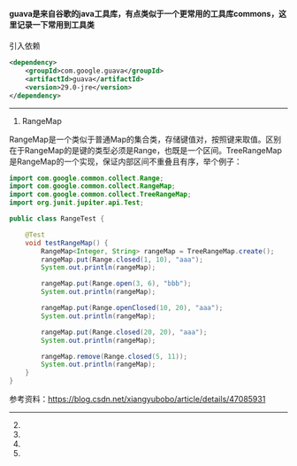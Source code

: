 #### guava是来自谷歌的java工具库，有点类似于一个更常用的工具库commons，这里记录一下常用到工具类

引入依赖
```xml
<dependency>
    <groupId>com.google.guava</groupId>
    <artifactId>guava</artifactId>
    <version>29.0-jre</version>
</dependency>

```

---

1. RangeMap

RangeMap是一个类似于普通Map的集合类，存储键值对，按照键来取值。区别在于RangeMap的是键的类型必须是Range，也既是一个区间。TreeRangeMap是RangeMap的一个实现，保证内部区间不重叠且有序，举个例子：
```java
import com.google.common.collect.Range;
import com.google.common.collect.RangeMap;
import com.google.common.collect.TreeRangeMap;
import org.junit.jupiter.api.Test;

public class RangeTest {

    @Test
    void testRangeMap() {
        RangeMap<Integer, String> rangeMap = TreeRangeMap.create();
        rangeMap.put(Range.closed(1, 10), "aaa");
        System.out.println(rangeMap);

        rangeMap.put(Range.open(3, 6), "bbb");
        System.out.println(rangeMap);

        rangeMap.put(Range.openClosed(10, 20), "aaa");
        System.out.println(rangeMap);

        rangeMap.put(Range.closed(20, 20), "aaa");
        System.out.println(rangeMap);

        rangeMap.remove(Range.closed(5, 11));
        System.out.println(rangeMap);
    }
}

```
参考资料：https://blog.csdn.net/xiangyubobo/article/details/47085931

---


2. 
3. 
4. 
5. 
